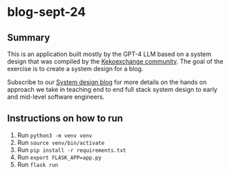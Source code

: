 # blog-sept-24

## Summary

This is an application built mostly by the GPT-4 LLM based on a system design that was compiled by the [Kekoexchange community](https://kekoexchange.com). The goal of the exercise is to create a system design for a blog.

Subscribe to our [System design blog](https://www.linkedin.com/newsletters/system-design-by-kekoexchange-7235905620648861697/) for more details on the hands on approach we take in teaching end to end full stack system design to early and mid-level software engineers.

## Instructions on how to run

1. Run `python3 -m venv venv`
2. Run `source venv/bin/activate`
3. Run `pip install -r requirements.txt`
4. Run `export FLASK_APP=app.py`
5. Run `flask run`